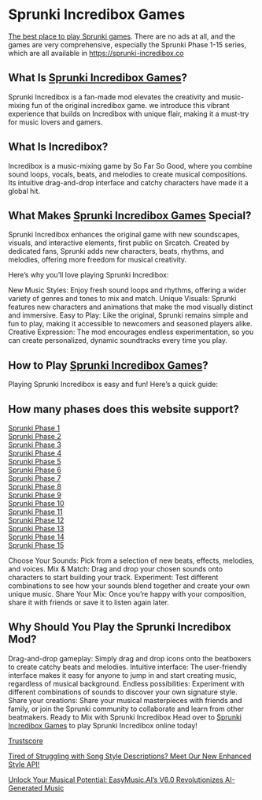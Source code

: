# Sprunki Incredibox Games
[The best place to play Sprunki games](https://sprunki-incredibox.co "Sprunki Incredibox Games"). There are no ads at all, and the games are very comprehensive, especially the Sprunki Phase 1-15 series, which are all available in https://sprunki-incredibox.co

## What Is [Sprunki Incredibox Games](https://sprunki-incredibox.co "Sprunki Incredibox Games")?
Sprunki Incredibox is a fan-made mod elevates the creativity and music-mixing fun of the original incredibox game. we introduce this vibrant experience that builds on Incredibox with unique flair, making it a must-try for music lovers and gamers.

## What Is Incredibox?
Incredibox is a music-mixing game by So Far So Good, where you combine sound loops, vocals, beats, and melodies to create musical compositions. Its intuitive drag-and-drop interface and catchy characters have made it a global hit.

## What Makes [Sprunki Incredibox Games](https://sprunki-incredibox.co "Sprunki Incredibox Games") Special?
Sprunki Incredibox enhances the original game with new soundscapes, visuals, and interactive elements, first public on Srcatch. Created by dedicated fans, Sprunki adds new characters, beats, rhythms, and melodies, offering more freedom for musical creativity.

Here’s why you’ll love playing Sprunki Incredibox:

New Music Styles: Enjoy fresh sound loops and rhythms, offering a wider variety of genres and tones to mix and match.
Unique Visuals: Sprunki features new characters and animations that make the mod visually distinct and immersive.
Easy to Play: Like the original, Sprunki remains simple and fun to play, making it accessible to newcomers and seasoned players alike.
Creative Expression: The mod encourages endless experimentation, so you can create personalized, dynamic soundtracks every time you play.

## How to Play [Sprunki Incredibox Games](https://sprunki-incredibox.co "Sprunki Incredibox Games")?
Playing Sprunki Incredibox is easy and fun! Here’s a quick guide:

## How many phases does this website support?
[Sprunki Phase 1](https://sprunki-incredibox.co/game/sprunki-phase-1 "Sprunki Phase 1")  
[Sprunki Phase 2](https://sprunki-incredibox.co/game/sprunki-phase-2 "Sprunki Phase 2")  
[Sprunki Phase 3](https://sprunki-incredibox.co/game/sprunki-phase-3 "Sprunki Phase 3")  
[Sprunki Phase 4](https://sprunki-incredibox.co/game/sprunki-phase-4 "Sprunki Phase 4")  
[Sprunki Phase 5](https://sprunki-incredibox.co/game/sprunki-phase-5 "Sprunki Phase 5")  
[Sprunki Phase 6](https://sprunki-incredibox.co/game/sprunki-phase-6 "Sprunki Phase 6")  
[Sprunki Phase 7](https://sprunki-incredibox.co/game/sprunki-phase-7 "Sprunki Phase 7")  
[Sprunki Phase 8](https://sprunki-incredibox.co/game/sprunki-phase-8 "Sprunki Phase 8")  
[Sprunki Phase 9](https://sprunki-incredibox.co/game/sprunki-phase-9 "Sprunki Phase 9")  
[Sprunki Phase 10](https://sprunki-incredibox.co/game/sprunki-phase-10 "Sprunki Phase 10")  
[Sprunki Phase 11](https://sprunki-incredibox.co/game/sprunki-phase-11 "Sprunki Phase 11")  
[Sprunki Phase 12](https://sprunki-incredibox.co/game/sprunki-phase-12 "Sprunki Phase 12")  
[Sprunki Phase 13](https://sprunki-incredibox.co/game/sprunki-phase-13 "Sprunki Phase 13")  
[Sprunki Phase 14](https://sprunki-incredibox.co/game/sprunki-phase-14 "Sprunki Phase 14")  
[Sprunki Phase 15](https://sprunki-incredibox.co/game/sprunki-phase-15 "Sprunki Phase 15")  

Choose Your Sounds: Pick from a selection of new beats, effects, melodies, and voices.
Mix & Match: Drag and drop your chosen sounds onto characters to start building your track.
Experiment: Test different combinations to see how your sounds blend together and create your own unique music.
Share Your Mix: Once you’re happy with your composition, share it with friends or save it to listen again later.
## Why Should You Play the Sprunki Incredibox Mod?
Drag-and-drop gameplay: Simply drag and drop icons onto the beatboxers to create catchy beats and melodies.
Intuitive interface: The user-friendly interface makes it easy for anyone to jump in and start creating music, regardless of musical background.
Endless possibilities: Experiment with different combinations of sounds to discover your own signature style.
Share your creations: Share your musical masterpieces with friends and family, or join the Sprunki community to collaborate and learn from other beatmakers.
Ready to Mix with Sprunki Incredibox
Head over to [Sprunki Incredibox Games](https://sprunki-incredibox.co "Sprunki Incredibox Games") to play Sprunki Incredibox online today!

[Trustscore](https://www.scamadviser.com/check-website/sprunki-incredibox.co)

[Tired of Struggling with Song Style Descriptions? Meet Our New Enhanced Style API!​​](https://www.patreon.com/posts/129087146)

[Unlock Your Musical Potential: EasyMusic.AI’s V6.0 Revolutionizes AI-Generated Music​](https://www.patreon.com/posts/129416632)
